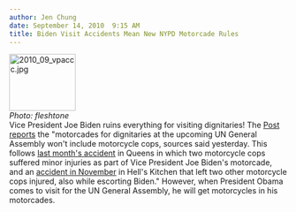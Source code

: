```yaml
---
author: Jen Chung
date: September 14, 2010  9:15 AM
title: Biden Visit Accidents Mean New NYPD Motorcade Rules
---
```


<p><span class="mt-enclosure mt-enclosure-image" style="display: inline;"> </span></p><div class="image-right" style=" width:120px; "> <img alt="2010_09_vpaccc.jpg" src="https://web.archive.org/web/20110629163426im_/http://gothamist.com/attachments/jen/2010_09_vpaccc.jpg" width="120" height="103"> <br> <i>Photo: fleshtone</i></div> Vice President Joe Biden ruins everything for visiting dignitaries! The <a href="https://web.archive.org/web/20110629163426/http://www.nypost.com/p/news/local/biden_biker_rule_qstGFOju3j9BbJgJGScOeM?CMP=OTC-rss&amp;FEEDNAME=">Post reports</a> the &quot;motorcades for dignitaries at the upcoming UN General Assembly won&apos;t include motorcycle cops, sources said yesterday. This follows <a href="https://web.archive.org/web/20110629163426/http://gothamist.com/2010/08/05/joe_biden_is_a_magnet_for_car_crash.php">last month&apos;s accident</a> in Queens in which two motorcycle cops suffered minor injuries as part of Vice President Joe Biden&apos;s motorcade, and an <a href="https://web.archive.org/web/20110629163426/http://gothamist.com/2009/11/18/livery_cab_t-bones_vp_motorcade_adv.php">accident in November</a> in Hell&apos;s Kitchen that left two other motorcycle cops injured, also while escorting Biden.&quot;  However, when President Obama comes to visit for the UN General Assembly, he will get motorcycles in his motorcades.  <p></p>